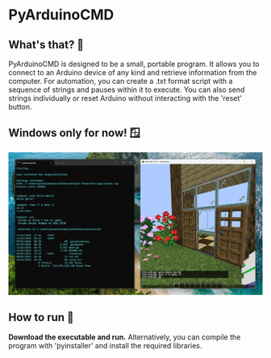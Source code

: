 # PyArduinoCMD

## What's that? 🤔
PyArduinoCMD is designed to be a small, portable program. It allows you to connect to an Arduino device of any kind and retrieve information from the computer.
For automation, you can create a .txt format script with a sequence of strings and pauses within it to execute.
You can also send strings individually or reset Arduino without interacting with the 'reset' button.

## Windows only for now! 🪟

![alt text](https://github.com/ChronEngi/PyTerminalCraft/blob/main/resources/Preview.png?raw=true)

## How to run 🚀
**Download the executable and run.**
Alternatively, you can compile the program with 'pyinstaller' and install the required libraries.  